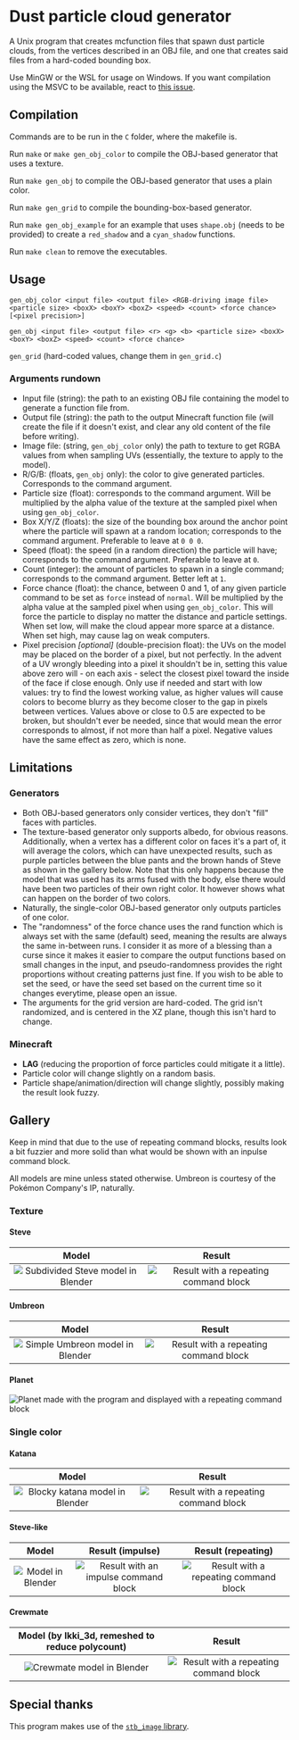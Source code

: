 # Dust particle cloud generator

A Unix program that creates mcfunction files that spawn dust particle clouds, from the vertices described in an OBJ file, and one that creates said files from a hard-coded bounding box.

Use MinGW or the WSL for usage on Windows. If you want compilation using the MSVC to be available, react to [this issue](https://github.com/Alluysl/minecraft-dust-cloud-generator/issues/3).

## Compilation

Commands are to be run in the `C` folder, where the makefile is.

Run `make` or `make gen_obj_color` to compile the OBJ-based generator that uses a texture.

Run `make gen_obj` to compile the OBJ-based generator that uses a plain color.

Run `make gen_grid` to compile the bounding-box-based generator.

Run `make gen_obj_example` for an example that uses `shape.obj` (needs to be provided) to create a `red_shadow` and a `cyan_shadow` functions.

Run `make clean` to remove the executables.

## Usage

`gen_obj_color <input file> <output file> <RGB-driving image file> <particle size> <boxX> <boxY> <boxZ> <speed> <count> <force chance> [<pixel precision>]`

`gen_obj <input file> <output file> <r> <g> <b> <particle size> <boxX> <boxY> <boxZ> <speed> <count> <force chance>`

`gen_grid` (hard-coded values, change them in `gen_grid.c`)

### Arguments rundown

* Input file (string): the path to an existing OBJ file containing the model to generate a function file from.
* Output file (string): the path to the output Minecraft function file (will create the file if it doesn't exist, and clear any old content of the file before writing).
* Image file: (string, `gen_obj_color` only) the path to texture to get RGBA values from when sampling UVs (essentially, the texture to apply to the model).
* R/G/B: (floats, `gen_obj` only): the color to give generated particles. Corresponds to the command argument.
* Particle size (float): corresponds to the command argument. Will be multiplied by the alpha value of the texture at the sampled pixel when using `gen_obj_color`.
* Box X/Y/Z (floats): the size of the bounding box around the anchor point where the particle will spawn at a random location; corresponds to the command argument. Preferable to leave at `0 0 0`.
* Speed (float): the speed (in a random direction) the particle will have; corresponds to the command argument. Preferable to leave at `0`.
* Count (integer): the amount of particles to spawn in a single command; corresponds to the command argument. Better left at `1`.
* Force chance (float): the chance, between 0 and 1, of any given particle command to be set as `force` instead of `normal`. Will be multiplied by the alpha value at the sampled pixel when using `gen_obj_color`. This will force the particle to display no matter the distance and particle settings. When set low, will make the cloud appear more sparce at a distance. When set high, may cause lag on weak computers.
* Pixel precision *[optional]* (double-precision float): the UVs on the model may be placed on the border of a pixel, but not perfectly. In the advent of a UV wrongly bleeding into a pixel it shouldn't be in, setting this value above zero will - on each axis - select the closest pixel toward the inside of the face if close enough. Only use if needed and start with low values: try to find the lowest working value, as higher values will cause colors to become blurry as they become closer to the gap in pixels between vertices. Values above or close to 0.5 are expected to be broken, but shouldn't ever be needed, since that would mean the error corresponds to almost, if not more than half a pixel. Negative values have the same effect as zero, which is none.

## Limitations

### Generators

* Both OBJ-based generators only consider vertices, they don't "fill" faces with particles.
* The texture-based generator only supports albedo, for obvious reasons. Additionally, when a vertex has a different color on faces it's a part of, it will average the colors, which can have unexpected results, such as purple particles between the blue pants and the brown hands of Steve as shown in the gallery below. Note that this only happens because the model that was used has its arms fused with the body, else there would have been two particles of their own right color. It however shows what can happen on the border of two colors.
* Naturally, the single-color OBJ-based generator only outputs particles of one color.
* The "randomness" of the force chance uses the rand function which is always set with the same (default) seed, meaning the results are always the same in-between runs. I consider it as more of a blessing than a curse since it makes it easier to compare the output functions based on small changes in the input, and pseudo-randomness provides the right proportions without creating patterns just fine. If you wish to be able to set the seed, or have the seed set based on the current time so it changes everytime, please open an issue.
* The arguments for the grid version are hard-coded. The grid isn't randomized, and is centered in the XZ plane, though this isn't hard to change.

### Minecraft

* **LAG** (reducing the proportion of force particles could mitigate it a little).
* Particle color will change slightly on a random basis.
* Particle shape/animation/direction will change slightly, possibly making the result look fuzzy.

## Gallery

Keep in mind that due to the use of repeating command blocks, results look a bit fuzzier and more solid than what would be shown with an inpulse command block.

All models are mine unless stated otherwise. Umbreon is courtesy of the Pokémon Company's IP, naturally.

### Texture

#### Steve

Model | Result
:----:|:-----:
![Subdivided Steve model in Blender](img/steve_model.png) | ![Result with a repeating command block](img/steve_repeat.png)

#### Umbreon

Model | Result
:----:|:-----:
![Simple Umbreon model in Blender](img/umbreon_model.png) | ![Result with a repeating command block](img/umbreon_repeat.png)

#### Planet

![Planet made with the program and displayed with a repeating command block](img/planet_repeat.png)

### Single color

#### Katana

Model | Result
:----:|:-----:
![Blocky katana model in Blender](img/katana_model.png) | ![Result with a repeating command block](img/katana_repeat.png)

#### Steve-like

Model | Result (impulse) | Result (repeating)
:----:|:----------------:|:-----------------:
![Model in Blender](img/steve_omni_model.png) | ![Result with an impulse command block](img/steve_omni_impulse.png) | ![Result with a repeating command block](img/steve_omni_repeat.png)

#### Crewmate

Model (by Ikki_3d, remeshed to reduce polycount) | Result
:-----------------------------------------------:|:-----:
![Crewmate model in Blender](img/crewmate_model.png) | ![Result with a repeating command block](img/crewmate_repeat.png)

## Special thanks

This program makes use of the [`stb_image` library](https://github.com/nothings/stb/blob/master/stb_image.h).
